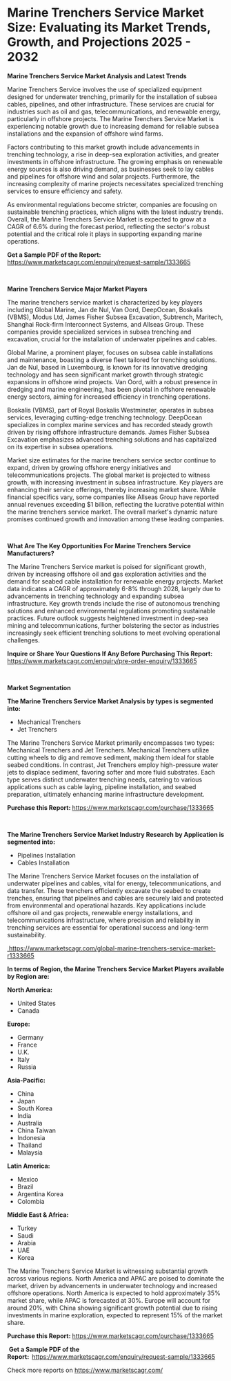 <p><h1>Marine Trenchers Service Market Size: Evaluating its Market Trends, Growth, and Projections 2025 - 2032</h1></p><p><strong>Marine Trenchers Service Market Analysis and Latest Trends</strong></p>
<p><p>Marine Trenchers Service involves the use of specialized equipment designed for underwater trenching, primarily for the installation of subsea cables, pipelines, and other infrastructure. These services are crucial for industries such as oil and gas, telecommunications, and renewable energy, particularly in offshore projects. The Marine Trenchers Service Market is experiencing notable growth due to increasing demand for reliable subsea installations and the expansion of offshore wind farms.</p><p>Factors contributing to this market growth include advancements in trenching technology, a rise in deep-sea exploration activities, and greater investments in offshore infrastructure. The growing emphasis on renewable energy sources is also driving demand, as businesses seek to lay cables and pipelines for offshore wind and solar projects. Furthermore, the increasing complexity of marine projects necessitates specialized trenching services to ensure efficiency and safety.</p><p>As environmental regulations become stricter, companies are focusing on sustainable trenching practices, which aligns with the latest industry trends. Overall, the Marine Trenchers Service Market is expected to grow at a CAGR of 6.6% during the forecast period, reflecting the sector's robust potential and the critical role it plays in supporting expanding marine operations.</p></p>
<p><strong>Get a Sample PDF of the Report:&nbsp;</strong> <a href="https://www.marketscagr.com/enquiry/request-sample/1333665?utm_campaign=3447&utm_medium=2&utm_source=Github&utm_content=ia&utm_term=24032025&utm_id=marine-trenchers-service">https://www.marketscagr.com/enquiry/request-sample/1333665</a></p>
<p>&nbsp;</p>
<p><strong>Marine Trenchers Service Major Market Players</strong></p>
<p><p>The marine trenchers service market is characterized by key players including Global Marine, Jan de Nul, Van Oord, DeepOcean, Boskalis (VBMS), Modus Ltd, James Fisher Subsea Excavation, Subtrench, Maritech, Shanghai Rock-firm Interconnect Systems, and Allseas Group. These companies provide specialized services in subsea trenching and excavation, crucial for the installation of underwater pipelines and cables.</p><p>Global Marine, a prominent player, focuses on subsea cable installations and maintenance, boasting a diverse fleet tailored for trenching solutions. Jan de Nul, based in Luxembourg, is known for its innovative dredging technology and has seen significant market growth through strategic expansions in offshore wind projects. Van Oord, with a robust presence in dredging and marine engineering, has been pivotal in offshore renewable energy sectors, aiming for increased efficiency in trenching operations.</p><p>Boskalis (VBMS), part of Royal Boskalis Westminster, operates in subsea services, leveraging cutting-edge trenching technology. DeepOcean specializes in complex marine services and has recorded steady growth driven by rising offshore infrastructure demands. James Fisher Subsea Excavation emphasizes advanced trenching solutions and has capitalized on its expertise in subsea operations.</p><p>Market size estimates for the marine trenchers service sector continue to expand, driven by growing offshore energy initiatives and telecommunications projects. The global market is projected to witness growth, with increasing investment in subsea infrastructure. Key players are enhancing their service offerings, thereby increasing market share. While financial specifics vary, some companies like Allseas Group have reported annual revenues exceeding $1 billion, reflecting the lucrative potential within the marine trenchers service market. The overall market's dynamic nature promises continued growth and innovation among these leading companies.</p></p>
<p>&nbsp;</p>
<p><strong>What Are The Key Opportunities For Marine Trenchers Service Manufacturers?</strong></p>
<p><p>The Marine Trenchers Service market is poised for significant growth, driven by increasing offshore oil and gas exploration activities and the demand for seabed cable installation for renewable energy projects. Market data indicates a CAGR of approximately 6-8% through 2028, largely due to advancements in trenching technology and expanding subsea infrastructure. Key growth trends include the rise of autonomous trenching solutions and enhanced environmental regulations promoting sustainable practices. Future outlook suggests heightened investment in deep-sea mining and telecommunications, further bolstering the sector as industries increasingly seek efficient trenching solutions to meet evolving operational challenges.</p></p>
<p><strong>Inquire or Share Your Questions If Any Before Purchasing This Report:</strong> <a href="https://www.marketscagr.com/enquiry/pre-order-enquiry/1333665?utm_campaign=3447&utm_medium=2&utm_source=Github&utm_content=ia&utm_term=24032025&utm_id=marine-trenchers-service">https://www.marketscagr.com/enquiry/pre-order-enquiry/1333665</a></p>
<p>&nbsp;</p>
<p><strong>Market Segmentation</strong></p>
<p><strong>The Marine Trenchers Service Market Analysis by types is segmented into:</strong></p>
<p><ul><li>Mechanical Trenchers</li><li>Jet Trenchers</li></ul></p>
<p><p>The Marine Trenchers Service Market primarily encompasses two types: Mechanical Trenchers and Jet Trenchers. Mechanical Trenchers utilize cutting wheels to dig and remove sediment, making them ideal for stable seabed conditions. In contrast, Jet Trenchers employ high-pressure water jets to displace sediment, favoring softer and more fluid substrates. Each type serves distinct underwater trenching needs, catering to various applications such as cable laying, pipeline installation, and seabed preparation, ultimately enhancing marine infrastructure development.</p></p>
<p><strong>Purchase this Report:&nbsp;</strong><a href="https://www.marketscagr.com/purchase/1333665?utm_campaign=3447&utm_medium=2&utm_source=Github&utm_content=ia&utm_term=24032025&utm_id=marine-trenchers-service">https://www.marketscagr.com/purchase/1333665</a></p>
<p>&nbsp;</p>
<p><strong>The Marine Trenchers Service Market Industry Research by Application is segmented into:</strong></p>
<p><ul><li>Pipelines Installation</li><li>Cables Installation</li></ul></p>
<p><p>The Marine Trenchers Service Market focuses on the installation of underwater pipelines and cables, vital for energy, telecommunications, and data transfer. These trenchers efficiently excavate the seabed to create trenches, ensuring that pipelines and cables are securely laid and protected from environmental and operational hazards. Key applications include offshore oil and gas projects, renewable energy installations, and telecommunications infrastructure, where precision and reliability in trenching services are essential for operational success and long-term sustainability.</p></p>
<p><a href="https://www.marketscagr.com/global-marine-trenchers-service-market-r1333665?utm_campaign=3447&utm_medium=2&utm_source=Github&utm_content=ia&utm_term=24032025&utm_id=marine-trenchers-service">&nbsp;https://www.marketscagr.com/global-marine-trenchers-service-market-r1333665</a></p>
<p><strong>In terms of Region, the Marine Trenchers Service Market Players available by Region are:</strong></p>
<p>
    <p> <strong> North America: </strong>
        <ul>
            <li>United States</li>
            <li>Canada</li>
        </ul>
        </p> 
    <p> <strong> Europe: </strong>
        <ul>
            <li>Germany</li>
            <li>France</li>
            <li>U.K.</li>
            <li>Italy</li>
            <li>Russia</li>
        </ul>
        </p> 
    <p> <strong> Asia-Pacific: </strong>
        <ul>
            <li>China</li>
            <li>Japan</li>
            <li>South Korea</li>
            <li>India</li>
            <li>Australia</li>
            <li>China Taiwan</li>
            <li>Indonesia</li>
            <li>Thailand</li>
            <li>Malaysia</li>
        </ul>
        </p> 
    <p> <strong> Latin America: </strong>
        <ul>
            <li>Mexico</li>
            <li>Brazil</li>
            <li>Argentina Korea</li>
            <li>Colombia</li>
        </ul>
        </p> 
    <p> <strong> Middle East & Africa: </strong>
        <ul>
            <li>Turkey</li>
            <li>Saudi</li>
            <li>Arabia</li>
            <li>UAE</li>
            <li>Korea</li>
        </ul>
    </p>
    </p>
<p><p>The Marine Trenchers Service Market is witnessing substantial growth across various regions. North America and APAC are poised to dominate the market, driven by advancements in underwater technology and increased offshore operations. North America is expected to hold approximately 35% market share, while APAC is forecasted at 30%. Europe will account for around 20%, with China showing significant growth potential due to rising investments in marine exploration, expected to represent 15% of the market share.</p></p>
<p><strong>Purchase this Report: </strong><a href="https://www.marketscagr.com/purchase/1333665?utm_campaign=3447&utm_medium=2&utm_source=Github&utm_content=ia&utm_term=24032025&utm_id=marine-trenchers-service">https://www.marketscagr.com/purchase/1333665</a></p>
<p>&nbsp;<strong>Get a Sample PDF of the Report:&nbsp;&nbsp;</strong><a href="https://www.marketscagr.com/enquiry/request-sample/1333665?utm_campaign=3447&utm_medium=2&utm_source=Github&utm_content=ia&utm_term=24032025&utm_id=marine-trenchers-service">https://www.marketscagr.com/enquiry/request-sample/1333665</a></p>
<p><strong></strong></p>
<p>Check more reports on <a href="https://www.marketscagr.com/?utm_campaign=3447&utm_medium=2&utm_source=Github&utm_content=ia&utm_term=24032025&utm_id=marine-trenchers-service">https://www.marketscagr.com/</a></p>